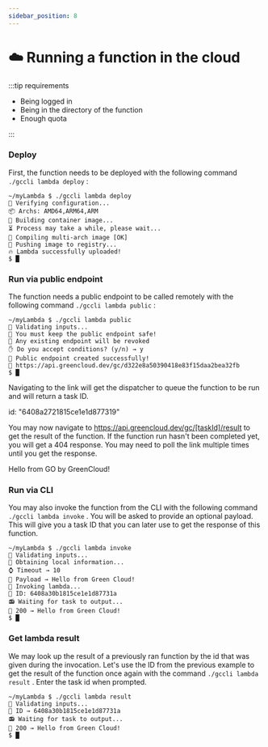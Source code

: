 ```yaml
---
sidebar_position: 8
---
```


# ☁️ Running a function in the cloud

:::tip requirements

-   Being logged in
-   Being in the directory of the function
-   Enough quota

:::

### Deploy

First, the function needs to be deployed with the following command `./gccli lambda deploy` :

<cliWindow>

```text {1}
~/myLambda $ ./gccli lambda deploy
👷 Verifying configuration...
📦️ Archs: AMD64,ARM64,ARM
🔩 Building container image...
⏳️ Process may take a while, please wait...
🧩 Compiling multi-arch image [OK]
🚚 Pushing image to registry...
🔥 Lambda successfully uploaded!
$ █
```

</cliWindow>

### Run via public endpoint

The function needs a public endpoint to be called remotely with the following command `./gccli lambda public` :

<cliWindow>

```text {1,5}
~/myLambda $ ./gccli lambda public
👷 Validating inputs...
🚨 You must keep the public endpoint safe!
🔗 Any existing endpoint will be revoked
✋ Do you accept conditions? (y/n) → y
🤖 Public endpoint created successfully!
🔗 https://api.greencloud.dev/gc/d322e8a50390418e83f15daa2bea32fb
$ █
```

</cliWindow>

Navigating to the link will get the dispatcher to queue the function to be run and will return a task ID.

<browserWindow minHeight={150} url="https://api.greencloud.dev/gc/d322e8a50390418e83f15daa2bea32fb">
id:	"6408a2721815ce1e1d877319"
</browserWindow>

You may now navigate to https://api.greencloud.dev/gc/[taskId]/result to get the result of the function. If the function run hasn't been completed yet, you will get a 404 response. You may need to poll the link multiple times until you get the response.

<browserWindow minHeight={150} url="https://api.greencloud.dev/gc/6408becf1815ce1e1d877349/result">
Hello from GO by GreenCloud!
</browserWindow>

### Run via CLI

You may also invoke the function from the CLI with the following command `./gccli lambda invoke` . You will be asked to provide an optional payload. This will give you a task ID that you can later use to get the response of this function.

<cliWindow>

```text {1,5}
~/myLambda $ ./gccli lambda invoke
👷 Validating inputs...
📄 Obtaining local information...
⌚ Timeout → 10
📄 Payload → Hello from Green Cloud!
🚀 Invoking lambda...
📌 ID: 6408a30b1815ce1e1d87731a
📻 Waiting for task to output...
🧾 200 → Hello from Green Cloud!
$ █
```

</cliWindow>

### Get lambda result

We may look up the result of a previously ran function by the id that was given during the invocation. Let's use the ID from the previous example to get the result of the function once again with the command `./gccli lambda result` . Enter the task id when prompted.

<cliWindow>

```text {1,3}
~/myLambda $ ./gccli lambda result
👷 Validating inputs...
🔖 ID → 6408a30b1815ce1e1d87731a
📻 Waiting for task to output...
🧾 200 → Hello from Green Cloud!
$ █
```

</cliWindow>

